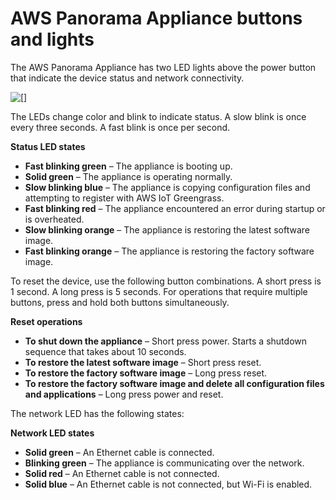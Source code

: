 # AWS Panorama Appliance buttons and lights<a name="appliance-buttons"></a>

The AWS Panorama Appliance has two LED lights above the power button that indicate the device status and network connectivity\.

![\[\]](http://docs.aws.amazon.com/panorama/latest/dev/images/appliance-leds.png)

The LEDs change color and blink to indicate status\. A slow blink is once every three seconds\. A fast blink is once per second\.

**Status LED states**
+ **Fast blinking green** – The appliance is booting up\.
+ **Solid green** – The appliance is operating normally\.
+ **Slow blinking blue** – The appliance is copying configuration files and attempting to register with AWS IoT Greengrass\.
+ **Fast blinking red** – The appliance encountered an error during startup or is overheated\.
+ **Slow blinking orange** – The appliance is restoring the latest software image\.
+ **Fast blinking orange** – The appliance is restoring the factory software image\.

To reset the device, use the following button combinations\. A short press is 1 second\. A long press is 5 seconds\. For operations that require multiple buttons, press and hold both buttons simultaneously\.

**Reset operations**
+ **To shut down the appliance** – Short press power\. Starts a shutdown sequence that takes about 10 seconds\.
+ **To restore the latest software image** – Short press reset\.
+ **To restore the factory software image** – Long press reset\.
+ **To restore the factory software image and delete all configuration files and applications** – Long press power and reset\.

The network LED has the following states:

**Network LED states**
+ **Solid green** – An Ethernet cable is connected\.
+ **Blinking green** – The appliance is communicating over the network\.
+ **Solid red** – An Ethernet cable is not connected\.
+ **Solid blue** – An Ethernet cable is not connected, but Wi\-Fi is enabled\.